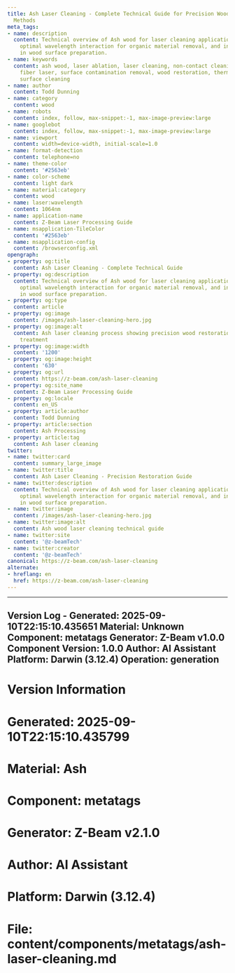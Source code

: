 ```yaml
---
title: Ash Laser Cleaning - Complete Technical Guide for Precision Wood Restoration
  Methods
meta_tags:
- name: description
  content: Technical overview of Ash wood for laser cleaning applications, including
    optimal wavelength interaction for organic material removal, and industrial applications
    in wood surface preparation.
- name: keywords
  content: ash wood, laser ablation, laser cleaning, non-contact cleaning, pulsed
    fiber laser, surface contamination removal, wood restoration, thermal processing,
    surface cleaning
- name: author
  content: Todd Dunning
- name: category
  content: wood
- name: robots
  content: index, follow, max-snippet:-1, max-image-preview:large
- name: googlebot
  content: index, follow, max-snippet:-1, max-image-preview:large
- name: viewport
  content: width=device-width, initial-scale=1.0
- name: format-detection
  content: telephone=no
- name: theme-color
  content: '#2563eb'
- name: color-scheme
  content: light dark
- name: material:category
  content: wood
- name: laser:wavelength
  content: 1064nm
- name: application-name
  content: Z-Beam Laser Processing Guide
- name: msapplication-TileColor
  content: '#2563eb'
- name: msapplication-config
  content: /browserconfig.xml
opengraph:
- property: og:title
  content: Ash Laser Cleaning - Complete Technical Guide
- property: og:description
  content: Technical overview of Ash wood for laser cleaning applications, including
    optimal wavelength interaction for organic material removal, and industrial applications
    in wood surface preparation.
- property: og:type
  content: article
- property: og:image
  content: /images/ash-laser-cleaning-hero.jpg
- property: og:image:alt
  content: Ash laser cleaning process showing precision wood restoration and surface
    treatment
- property: og:image:width
  content: '1200'
- property: og:image:height
  content: '630'
- property: og:url
  content: https://z-beam.com/ash-laser-cleaning
- property: og:site_name
  content: Z-Beam Laser Processing Guide
- property: og:locale
  content: en_US
- property: article:author
  content: Todd Dunning
- property: article:section
  content: Ash Processing
- property: article:tag
  content: Ash laser cleaning
twitter:
- name: twitter:card
  content: summary_large_image
- name: twitter:title
  content: Ash Laser Cleaning - Precision Restoration Guide
- name: twitter:description
  content: Technical overview of Ash wood for laser cleaning applications, including
    optimal wavelength interaction for organic material removal, and industrial applications
    in wood surface preparation.
- name: twitter:image
  content: /images/ash-laser-cleaning-hero.jpg
- name: twitter:image:alt
  content: Ash wood laser cleaning technical guide
- name: twitter:site
  content: '@z-beamTech'
- name: twitter:creator
  content: '@z-beamTech'
canonical: https://z-beam.com/ash-laser-cleaning
alternate:
- hreflang: en
  href: https://z-beam.com/ash-laser-cleaning
---
```


---
Version Log - Generated: 2025-09-10T22:15:10.435651
Material: Unknown
Component: metatags
Generator: Z-Beam v1.0.0
Component Version: 1.0.0
Author: AI Assistant
Platform: Darwin (3.12.4)
Operation: generation
---

# Version Information
# Generated: 2025-09-10T22:15:10.435799
# Material: Ash
# Component: metatags
# Generator: Z-Beam v2.1.0
# Author: AI Assistant
# Platform: Darwin (3.12.4)
# File: content/components/metatags/ash-laser-cleaning.md